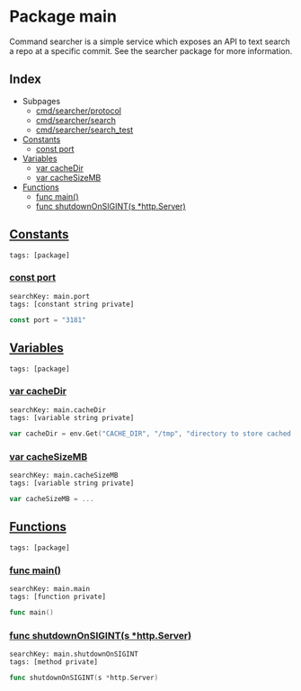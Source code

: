 # Package main

Command searcher is a simple service which exposes an API to text search a repo at a specific commit. See the searcher package for more information. 

## Index

* Subpages
  * [cmd/searcher/protocol](searcher/protocol.md)
  * [cmd/searcher/search](searcher/search.md)
  * [cmd/searcher/search_test](searcher/search_test.md)
* [Constants](#const)
    * [const port](#port)
* [Variables](#var)
    * [var cacheDir](#cacheDir)
    * [var cacheSizeMB](#cacheSizeMB)
* [Functions](#func)
    * [func main()](#main)
    * [func shutdownOnSIGINT(s *http.Server)](#shutdownOnSIGINT)


## <a id="const" href="#const">Constants</a>

```
tags: [package]
```

### <a id="port" href="#port">const port</a>

```
searchKey: main.port
tags: [constant string private]
```

```Go
const port = "3181"
```

## <a id="var" href="#var">Variables</a>

```
tags: [package]
```

### <a id="cacheDir" href="#cacheDir">var cacheDir</a>

```
searchKey: main.cacheDir
tags: [variable string private]
```

```Go
var cacheDir = env.Get("CACHE_DIR", "/tmp", "directory to store cached archives.")
```

### <a id="cacheSizeMB" href="#cacheSizeMB">var cacheSizeMB</a>

```
searchKey: main.cacheSizeMB
tags: [variable string private]
```

```Go
var cacheSizeMB = ...
```

## <a id="func" href="#func">Functions</a>

```
tags: [package]
```

### <a id="main" href="#main">func main()</a>

```
searchKey: main.main
tags: [function private]
```

```Go
func main()
```

### <a id="shutdownOnSIGINT" href="#shutdownOnSIGINT">func shutdownOnSIGINT(s *http.Server)</a>

```
searchKey: main.shutdownOnSIGINT
tags: [method private]
```

```Go
func shutdownOnSIGINT(s *http.Server)
```

